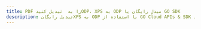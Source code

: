 ---title: PDF را به  تبدیل کنیدODP، XPS به ODP مبدل رایگان یا GO SDKdescription: تبدیل رایگانXPS به ODP با استفاده از GO Cloud APIs & SDK همچنین اسناد PDF را در Cloud ایجاد، ویرایش و رندر کنید.---